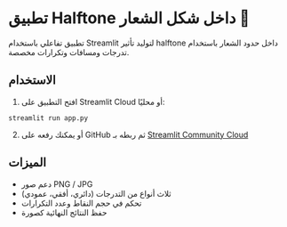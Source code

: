 
# تطبيق Halftone داخل شكل الشعار 🎨

تطبيق تفاعلي باستخدام Streamlit لتوليد تأثير halftone داخل حدود الشعار باستخدام تدرجات ومسافات وتكرارات مخصصة.

## الاستخدام
1. افتح التطبيق على Streamlit Cloud أو محليًا:
```
streamlit run app.py
```

2. أو يمكنك رفعه على GitHub ثم ربطه بـ [Streamlit Community Cloud](https://share.streamlit.io/)

## الميزات
- دعم صور PNG / JPG
- ثلاث أنواع من التدرجات (دائري، أفقي، عمودي)
- تحكم في حجم النقاط وعدد التكرارات
- حفظ النتائج النهائية كصورة
